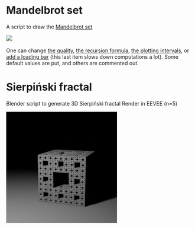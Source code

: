 # Mandelbrot set

A script to draw the [Mandelbrot set](https://en.wikipedia.org/wiki/Mandelbrot_set)

<img src="MandelbrotSet.png" width="300">

One can change [the quality](https://github.com/devmlGit/Mandelbrot-set/blob/f544606e74af6a2f012c8a03fe22db484285b552/MandelbrotSet.py#L74), [the recursion formula](https://github.com/devmlGit/Mandelbrot-set/blob/f544606e74af6a2f012c8a03fe22db484285b552/MandelbrotSet.py#L31), [the plotting intervals](https://github.com/devmlGit/Mandelbrot-set/blob/f544606e74af6a2f012c8a03fe22db484285b552/MandelbrotSet.py#L50), or [add a loading bar](https://github.com/devmlGit/Mandelbrot-set/blob/f544606e74af6a2f012c8a03fe22db484285b552/MandelbrotSet.py#L68) (this last item slows down computations a lot). Some default values are put, and others are commented out.


# Sierpiński fractal

Blender script to generate 3D Sierpiński fractal
Render in EEVEE (n=5)

<img src="Blender_Fractal_03.png" width="300">
